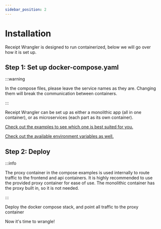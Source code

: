 ```yaml
---
sidebar_position: 2
---
```


# Installation

Receipt Wrangler is designed to run containerized, below we will go over how it is set up.

## Step 1: Set up docker-compose.yaml

:::warning

In the compose files, please leave the service names as they are. Changing them will break the communication between
containers.

:::

Receipt Wrangler can be set up as either a monolithic app (all in one container), or as microservices (each part as its
own container).

[Check out the examples to see which one is best suited for you.](/docs/category/configuration-examples)

[Check out the available environment variables as well.](/docs/configuration/environment-variables)

## Step 2: Deploy

:::info

The proxy container in the compose examples is used internally to route traffic to the frontend and api containers. It
is highly recommended to use the provided proxy container for ease of use. The monolithic container has the proxy built
in, so it is not
needed.

:::

Deploy the docker compose stack, and point all traffic to the proxy container

Now it's time to wrangle!
